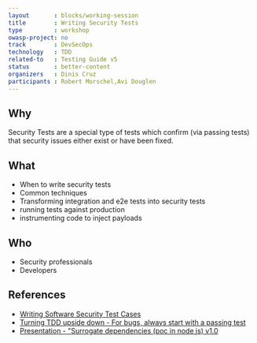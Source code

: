 ```yaml
---
layout       : blocks/working-session
title        : Writing Security Tests
type         : workshop
owasp-project: no
track        : DevSecOps
technology   : TDD
related-to   : Testing Guide v5
status       : better-content
organizers   : Dinis Cruz
participants : Robert Morschel,Avi Douglen
---
```


## Why

Security Tests are a special type of tests which confirm (via passing tests) that security issues either exist or have been fixed.

## What

 - When to write security tests
 - Common techniques
 - Transforming integration and e2e tests into security tests
 - running tests against production
 - instrumenting code to inject payloads

## Who

 - Security professionals
 - Developers

## References

 - [Writing Software Security Test Cases](https://www.qasec.com/2007/01/writing-software-security-test-cases.html)
 - [Turning TDD upside down - For bugs, always start with a passing test](http://blog.diniscruz.com/2016/09/presentation-turning-tdd-upside-down.html)
 - [Presentation - "Surrogate dependencies (poc in node js) v1.0](http://blog.diniscruz.com/2016/09/presentation-surrogate-dependencies-in.html)
